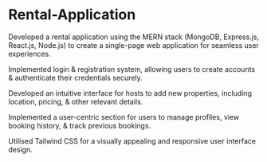 # Rental-Application
Developed a rental application using the MERN stack (MongoDB, Express.js, React.js, Node.js) to create a single-page web application for seamless user experiences.
 
 Implemented login & registration system, allowing users to create accounts & authenticate their credentials securely.
 
 Developed an intuitive interface for hosts to add new properties, including location, pricing, & other relevant details.
 
 Implemented a user-centric section for users to manage profiles, view booking history, & track previous bookings.
 
 Utilised Tailwind CSS for a visually appealing and responsive user interface design.
